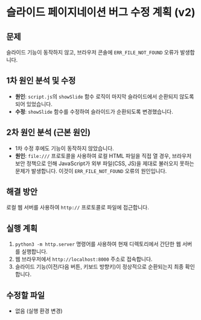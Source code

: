 # 슬라이드 페이지네이션 버그 수정 계획 (v2)

## 문제
슬라이드 기능이 동작하지 않고, 브라우저 콘솔에 `ERR_FILE_NOT_FOUND` 오류가 발생합니다.

## 1차 원인 분석 및 수정
- **원인**: `script.js`의 `showSlide` 함수 로직이 마지막 슬라이드에서 순환되지 않도록 되어 있었습니다.
- **수정**: `showSlide` 함수를 수정하여 슬라이드가 순환되도록 변경했습니다.

## 2차 원인 분석 (근본 원인)
- 1차 수정 후에도 기능이 동작하지 않았습니다.
- **원인**: `file:///` 프로토콜을 사용하여 로컬 HTML 파일을 직접 열 경우, 브라우저 보안 정책으로 인해 JavaScript가 외부 파일(CSS, JS)을 제대로 불러오지 못하는 문제가 발생합니다. 이것이 `ERR_FILE_NOT_FOUND` 오류의 원인입니다.

## 해결 방안
로컬 웹 서버를 사용하여 `http://` 프로토콜로 파일에 접근합니다.

## 실행 계획
1.  `python3 -m http.server` 명령어를 사용하여 현재 디렉토리에서 간단한 웹 서버를 실행합니다.
2.  웹 브라우저에서 `http://localhost:8000` 주소로 접속합니다.
3.  슬라이드 기능(이전/다음 버튼, 키보드 방향키)이 정상적으로 순환되는지 최종 확인합니다.

## 수정할 파일
- 없음 (실행 환경 변경)
